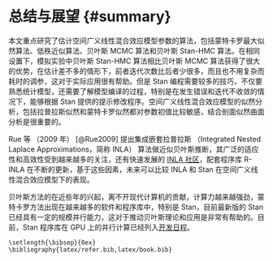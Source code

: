 
# 总结与展望 {#summary}

本文重点研究了估计空间广义线性混合效应模型参数的算法，包括蒙特卡罗最大似然算法、低秩近似算法、贝叶斯 MCMC 算法和贝叶斯 Stan-HMC 算法。在相同设置下，模拟实验中贝叶斯 Stan-HMC 算法相比贝叶斯 MCMC 算法获得了很大的优势，在估计差不多的情形下，前者迭代次数比后者少很多，而且也不用复杂而耗时的调参，这对于实际应用很有帮助。但是 Stan 编程需要较多的技巧，不仅要熟悉统计模型，还需要了解模型编译的过程，特别是在发生错误和迭代不收敛的情况下，能够根据 Stan 提供的提示修改程序。空间广义线性混合效应模型的似然分析，包括拉普拉斯似然和蒙特卡罗似然都对参数初值比较敏感，结合剖面似然曲面分析是很重要的。

Rue 等 （2009 年） [@Rue2009] 提出集成嵌套拉普拉斯 （Integrated Nested Laplace Approximations，简称 INLA） 算法做近似贝叶斯推断，其广泛的适应性和高效性受到越来越多的关注，还有快速发展的 [INLA 社区][r-inla]，配套程序库 R-INLA 在不断的更新，基于这些因素，未来可以比较 INLA 和 Stan 在空间广义线性混合效应模型下的表现。 

贝叶斯方法的在近些年的兴起，离不开现代计算机的贡献，计算力越来越强劲，蒙特卡罗方法出现在越来越多的软件和程序库中，特别是 Stan，目前最新版的 Stan 已经具有一定的规模并行能力，这对于推动贝叶斯理论和应用是非常有帮助的。目前，Stan 程序库在 GPU 上的并行计算已经列入[开发日程][stan-todo-list]。


<!-- 算法和蒙特卡罗方法结合也是值得研究的方向 [@Virgilio2018]。 -->

<!-- 比较了它们的性能，结论是 MCML 算法比 Low-Rank 算法收敛要慢很多，但是准确度比较它高，Low-Rank 可以增加采样点的数目快速接近 MCML 算法的精度，代价是运行时间会显著增加；基于 Stan 实现的贝叶斯 Stan-HMC 算法比贝叶斯 MCMC 算法快很多，但是需要较多的计算机资源才能体现它的优势。目前，得益于计算机硬件的快速发展，无论是 CPU 还是 GPU，甚至是谷歌专为机器学习量身打造的 TPU 也都进入量产了，分布式的多机并行算法一定是大规模数据集和复杂模型的出路，所以将可并行的传统算法用 Stan 重写是有实际应用价值的。 -->

<!-- 数据模拟和案例分析的部分，还可以增加响应变量服从指数族其它分布的情形，如泊松分布。算法性能的比较可以同时考虑时间和计算平台，记录多次运行同一个算法的时间数据，比较它们所耗时间的分布差异，可以获得更加可靠的结果。计算平台如多核，多线程，甚至集群环境的实现和比较，可以获得算法扩展性方面的结论。此外，不能单纯看算法实现的语言方式，从文中的计算结果来看，R 语言的性能是弱于 C++ （ Stan 是基于 C++ 的计算库，需要先编译源码和加载动态链接库）的，但是利用 R 编程可以快速实现算法原型。 INLA 算法和软件非常高效的表现，得益于随机偏微分方程已有的实现算法和近似手段，如三角网格划分，迭代格式让算法有更快的收敛速度，近似效果没有 MCML 和 Low-Rank 好。由此可知，算法的选择需要去做效果和效率的平衡， Stan 更新迭代的速度很快，可在不久的将来进入应用界，但是却也要求更多的学习成本和优化技巧。 -->


```{=latex}
\setlength{\bibsep}{0ex}
\bibliography{latex/refer.bib,latex/book.bib}
```

[stan-todo-list]: https://github.com/stan-dev/stan/wiki/Longer-Term-To-Do-List
[r-inla]: http://www.r-inla.org/
